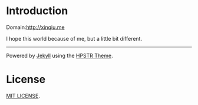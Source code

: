 # Introduction

Domain:http://xinqiu.me

I hope this world because of me, but a little bit different.

* * * 

Powered by [Jekyll](https://github.com/jekyll/jekyll) using the [HPSTR Theme](https://github.com/mmistakes/hpstr-jekyll-theme/).

# License

[MIT LICENSE](https://github.com/xinqiu/xinqiu.github.io/LICENSE).